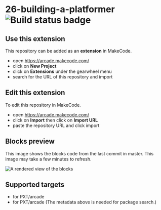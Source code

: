 # 26-building-a-platformer ![Build status badge](https://github.com/williamlee52/26-building-a-platformer/workflows/MakeCode/badge.svg)



## Use this extension

This repository can be added as an **extension** in MakeCode.

* open https://arcade.makecode.com/
* click on **New Project**
* click on **Extensions** under the gearwheel menu
* search for the URL of this repository and import

## Edit this extension

To edit this repository in MakeCode.

* open https://arcade.makecode.com/
* click on **Import** then click on **Import URL**
* paste the repository URL and click import

## Blocks preview

This image shows the blocks code from the last commit in master.
This image may take a few minutes to refresh.

![A rendered view of the blocks](https://github.com/williamlee52/26-building-a-platformer/raw/master/.makecode/blocks.png)

## Supported targets

* for PXT/arcade
* for PXT/arcade
(The metadata above is needed for package search.)

